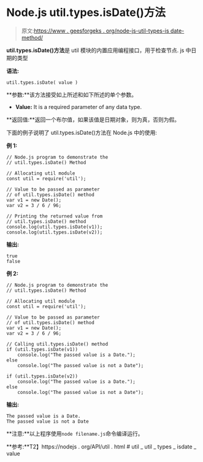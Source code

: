 # Node.js util.types.isDate()方法

> 原文:[https://www . geesforgeks . org/node-js-util-types-is date-method/](https://www.geeksforgeeks.org/node-js-util-types-isdate-method/)

**util.types.isDate()方法**是 util 模块的内置应用编程接口，用于检查节点. js 中日期的类型

**语法:**

```
util.types.isDate( value )
```

**参数:**该方法接受如上所述和如下所述的单个参数。

*   **Value:** It is a required parameter of any data type.

**返回值:**返回一个布尔值，如果该值是日期对象，则为真，否则为假。

下面的例子说明了 util.types.isDate()方法在 Node.js 中的使用:

**例 1:**

```
// Node.js program to demonstrate the   
// util.types.isDate() Method

// Allocating util module
const util = require('util');

// Value to be passed as parameter
// of util.types.isDate() method
var v1 = new Date();
var v2 = 3 / 6 / 96;

// Printing the returned value from
// util.types.isDate() method
console.log(util.types.isDate(v1));
console.log(util.types.isDate(v2));
```

**输出:**

```
true
false

```

**例 2:**

```
// Node.js program to demonstrate the   
// util.types.isDate() Method

// Allocating util module
const util = require('util');

// Value to be passed as parameter
// of util.types.isDate() method
var v1 = new Date();
var v2 = 3 / 6 / 96;

// Calling util.types.isDate() method
if (util.types.isDate(v1))
    console.log("The passed value is a Date.");
else
    console.log("The passed value is not a Date");

if (util.types.isDate(v2))
    console.log("The passed value is a Date.");
else
    console.log("The passed value is not a Date");
```

**输出:**

```
The passed value is a Date.
The passed value is not a Date

```

**注意:**以上程序使用`node filename.js`命令编译运行。

**参考:**T2】https://nodejs . org/API/util . html # util _ util _ types _ isdate _ value